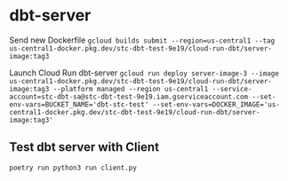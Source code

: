# dbt-server

Send new Dockerfile
```gcloud builds submit --region=us-central1 --tag us-central1-docker.pkg.dev/stc-dbt-test-9e19/cloud-run-dbt/server-image:tag3```

Launch Cloud Run dbt-server
```gcloud run deploy server-image-3 --image us-central1-docker.pkg.dev/stc-dbt-test-9e19/cloud-run-dbt/server-image:tag3 --platform managed --region us-central1 --service-account=stc-dbt-sa@stc-dbt-test-9e19.iam.gserviceaccount.com --set-env-vars=BUCKET_NAME='dbt-stc-test' --set-env-vars=DOCKER_IMAGE='us-central1-docker.pkg.dev/stc-dbt-test-9e19/cloud-run-dbt/server-image:tag3'```

## Test dbt server with Client

```poetry run python3 run client.py```